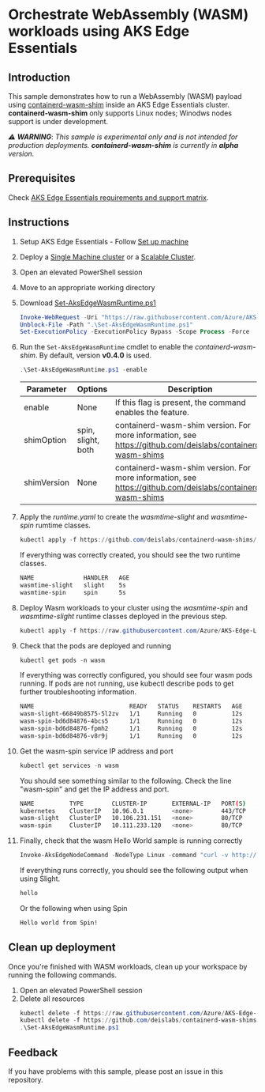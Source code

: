 # Orchestrate WebAssembly (WASM) workloads using AKS Edge Essentials

## Introduction

This sample demonstrates how to run a WebAssembly (WASM) payload using [containerd-wasm-shim](https://github.com/deislabs/containerd-wasm-shims) inside an AKS Edge Essentials cluster.
**containerd-wasm-shim** only supports Linux nodes; Winodws nodes support is under development.

 _:warning: **WARNING**_: _This sample is experimental only and is not intended for production deployments. **containerd-wasm-shim** is currently in **alpha** version._

## Prerequisites

Check [AKS Edge Essentials requirements and support matrix](https://learn.microsoft.com/azure/aks/hybrid/aks-edge-system-requirements).

## Instructions

1. Setup AKS Edge Essentials - Follow [Set up machine](https://aka.ms/aks-edge/quickstart)
1. Deploy a [Single Machine cluster](https://learn.microsoft.com/azure/aks/hybrid/aks-edge-howto-single-node-deployment) or a [Scalable Cluster](https://learn.microsoft.com/azure/aks/hybrid/aks-edge-howto-multi-node-deployment).
1. Open an elevated PowerShell session
1. Move to an appropriate working directory
1. Download [Set-AksEdgeWasmRuntime.ps1](./Set-AksEdgeWasmRuntimes.ps1)
    ```powershell
    Invoke-WebRequest -Uri "https://raw.githubusercontent.com/Azure/AKS-Edge-Labs/main/Samples/WebAssembly/Set-AksEdgeWasmRuntime.ps1" -OutFile ".\Set-AksEdgeWasmRuntime.ps1" -useBasicParsing
    Unblock-File -Path ".\Set-AksEdgeWasmRuntime.ps1"
    Set-ExecutionPolicy -ExecutionPolicy Bypass -Scope Process -Force
    ```
4. Run the `Set-AksEdgeWasmRuntime` cmdlet to enable the *containerd-wasm-shim*. By default, version **v0.4.0** is used.

    ```powershell
    .\Set-AksEdgeWasmRuntime.ps1 -enable
    ```

   | Parameter | Options | Description | 
   | --------- | ------- | ----------- |
   | enable | None | If this flag is present, the command enables the feature.|
   | shimOption | spin, slight, both | containerd-wasm-shim version. For more information, see https://github.com/deislabs/containerd-wasm-shims |
   | shimVersion | None | containerd-wasm-shim version. For more information, see https://github.com/deislabs/containerd-wasm-shims |
    

5. Apply the *runtime.yaml* to create the *wasmtime-slight* and *wasmtime-spin* rumtime classes.

    ```powershell
    kubectl apply -f https://github.com/deislabs/containerd-wasm-shims/releases/download/v0.4.0/runtime.yaml
    ```
    
    If everything was correctly created, you should see the two runtime classes.

    ```bash
    NAME              HANDLER   AGE
    wasmtime-slight   slight    5s
    wasmtime-spin     spin      5s
    ```

6. Deploy Wasm workloads to your cluster using the *wasmtime-spin* and *wasmtime-slight* runtime classes deployed in the previous step.

    ```powershell
    kubectl apply -f https://raw.githubusercontent.com/Azure/AKS-Edge-Labs/main/Samples/WebAssembly/workload.yaml
    ```

7. Check that the pods are deployed and running

    ```powershell
    kubectl get pods -n wasm
    ```

    If everything was correctly configured, you should see four wasm pods running. If pods are not running, use kubectl describe pods <name-of-pod> to get further troubleshooting information.

    ```bash
    NAME                           READY   STATUS    RESTARTS   AGE
    wasm-slight-66849b8575-5l2zv   1/1     Running   0          12s
    wasm-spin-bd6d84876-4bcs5      1/1     Running   0          12s
    wasm-spin-bd6d84876-fpmh2      1/1     Running   0          12s
    wasm-spin-bd6d84876-v8r9j      1/1     Running   0          12s
    ```

8. Get the wasm-spin service IP address and port

    ```powershell
    kubectl get services -n wasm
    ```

    You should see something similar to the following. Check the line "wasm-spin" and get the IP address and port.

    ```bash
    NAME          TYPE        CLUSTER-IP       EXTERNAL-IP   PORT(S)   AGE
    kubernetes    ClusterIP   10.96.0.1        <none>        443/TCP   7m34s
    wasm-slight   ClusterIP   10.106.231.151   <none>        80/TCP    36s
    wasm-spin     ClusterIP   10.111.233.120   <none>        80/TCP    36s
    ```

9. Finally, check that the wasm Hello World sample is running correctly

    ```powershell
    Invoke-AksEdgeNodeCommand -NodeType Linux -command "curl -v http://<wasm-spin/slight-ip-address>:<wasm-spin/slight-port>/hello"
    ```

    If everything runs correctly, you should see the following output when using Slight.

    ```bash
    hello
    ```

    Or the following when using Spin

    ```bash
    Hello world from Spin!
    ```

## Clean up deployment

Once you're finished with WASM workloads, clean up your workspace by running the following commands.

1. Open an elevated PowerShell session  
1. Delete all resources
    ```powershell
    kubectl delete -f https://raw.githubusercontent.com/Azure/AKS-Edge-Labs/main/Samples/WebAssembly/workload.yaml
    kubectl delete -f https://github.com/deislabs/containerd-wasm-shims/releases/download/v0.4.0/runtime.yaml
    .\Set-AksEdgeWasmRuntime.ps1
    ```

## Feedback

If you have problems with this sample, please post an issue in this repository.